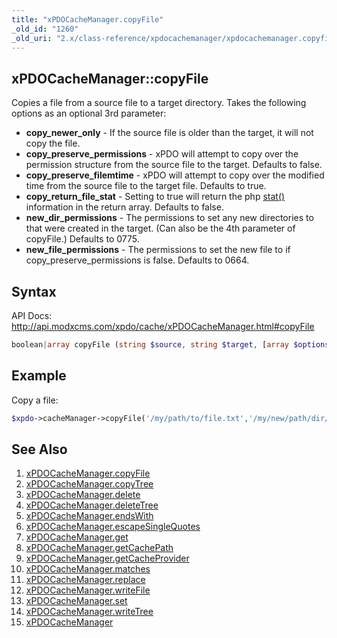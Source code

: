 ```yaml
---
title: "xPDOCacheManager.copyFile"
_old_id: "1260"
_old_uri: "2.x/class-reference/xpdocachemanager/xpdocachemanager.copyfile"
---
```


## xPDOCacheManager::copyFile

Copies a file from a source file to a target directory. Takes the following options as an optional 3rd parameter:

- **copy\_newer\_only** - If the source file is older than the target, it will not copy the file.
- **copy\_preserve\_permissions** - xPDO will attempt to copy over the permission structure from the source file to the target. Defaults to false.
- **copy\_preserve\_filemtime** - xPDO will attempt to copy over the modified time from the source file to the target file. Defaults to true.
- **copy\_return\_file\_stat** - Setting to true will return the php [stat()](http://www.php.net/stat) information in the return array. Defaults to false.
- **new\_dir\_permissions** - The permissions to set any new directories to that were created in the target. (Can also be the 4th parameter of copyFile.) Defaults to 0775.
- **new\_file\_permissions** - The permissions to set the new file to if copy\_preserve\_permissions is false. Defaults to 0664.

## Syntax

API Docs: <http://api.modxcms.com/xpdo/cache/xPDOCacheManager.html#copyFile>

``` php
boolean|array copyFile (string $source, string $target, [array $options = array()])
```

## Example

Copy a file:

``` php
$xpdo->cacheManager->copyFile('/my/path/to/file.txt','/my/new/path/dir/');
```

## See Also

1. [xPDOCacheManager.copyFile](extending-modx/xpdo/class-reference/xpdocachemanager/xpdocachemanager.copyfile)
2. [xPDOCacheManager.copyTree](extending-modx/xpdo/class-reference/xpdocachemanager/xpdocachemanager.copytree)
3. [xPDOCacheManager.delete](extending-modx/xpdo/class-reference/xpdocachemanager/xpdocachemanager.delete)
4. [xPDOCacheManager.deleteTree](extending-modx/xpdo/class-reference/xpdocachemanager/xpdocachemanager.deletetree)
5. [xPDOCacheManager.endsWith](extending-modx/xpdo/class-reference/xpdocachemanager/xpdocachemanager.endswith)
6. [xPDOCacheManager.escapeSingleQuotes](extending-modx/xpdo/class-reference/xpdocachemanager/xpdocachemanager.escapesinglequotes)
7. [xPDOCacheManager.get](extending-modx/xpdo/class-reference/xpdocachemanager/xpdocachemanager.get)
8. [xPDOCacheManager.getCachePath](extending-modx/xpdo/class-reference/xpdocachemanager/xpdocachemanager.getcachepath)
9. [xPDOCacheManager.getCacheProvider](extending-modx/xpdo/class-reference/xpdocachemanager/xpdocachemanager.getcacheprovider)
10. [xPDOCacheManager.matches](extending-modx/xpdo/class-reference/xpdocachemanager/xpdocachemanager.matches)
11. [xPDOCacheManager.replace](extending-modx/xpdo/class-reference/xpdocachemanager/xpdocachemanager.replace)
12. [xPDOCacheManager.writeFile](extending-modx/xpdo/class-reference/xpdocachemanager/xpdocachemanager.writefile)
13. [xPDOCacheManager.set](extending-modx/xpdo/class-reference/xpdocachemanager/xpdocachemanager.set)
14. [xPDOCacheManager.writeTree](extending-modx/xpdo/class-reference/xpdocachemanager/xpdocachemanager.writetree)
15. [xPDOCacheManager](extending-modx/xpdo/class-reference/xpdocachemanager "xPDOCacheManager")